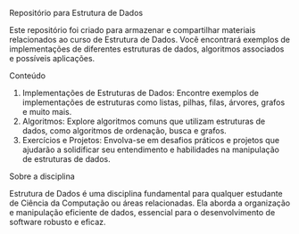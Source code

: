   Repositório para Estrutura de Dados

Este repositório foi criado para armazenar e compartilhar materiais relacionados ao curso de Estrutura de Dados. 
Você encontrará exemplos de implementações de diferentes estruturas de dados, algoritmos associados e possíveis aplicações.

  Conteúdo 

  1. Implementações de Estruturas de Dados: Encontre exemplos de implementações de estruturas como listas, pilhas, filas, árvores, grafos e muito mais.
  2. Algoritmos: Explore algoritmos comuns que utilizam estruturas de dados, como algoritmos de ordenação, busca e grafos.
  3. Exercícios e Projetos: Envolva-se em desafios práticos e projetos que ajudarão a solidificar seu entendimento e habilidades na manipulação de estruturas de dados.

  Sobre a disciplina

  Estrutura de Dados é uma disciplina fundamental para qualquer estudante de Ciência da Computação ou áreas relacionadas. 
  Ela aborda a organização e manipulação eficiente de dados, essencial para o desenvolvimento de software robusto e eficaz.
     
